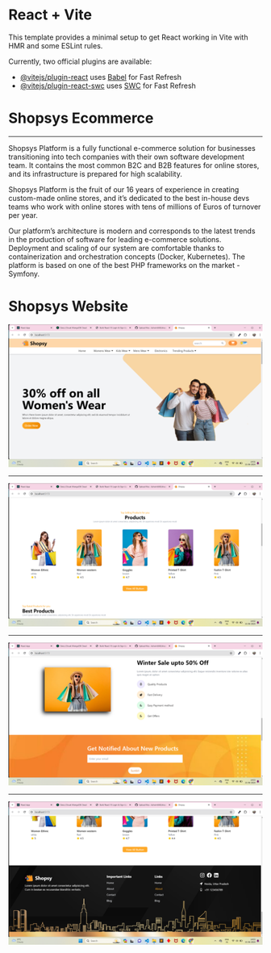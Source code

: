 # React + Vite

This template provides a minimal setup to get React working in Vite with HMR and some ESLint rules.

Currently, two official plugins are available:

- [@vitejs/plugin-react](https://github.com/vitejs/vite-plugin-react/blob/main/packages/plugin-react/README.md) uses [Babel](https://babeljs.io/) for Fast Refresh
- [@vitejs/plugin-react-swc](https://github.com/vitejs/vite-plugin-react-swc) uses [SWC](https://swc.rs/) for Fast Refresh

<h1>Shopsys Ecommerce</h1>
<hr>
Shopsys Platform is a fully functional e-commerce solution for businesses transitioning into tech companies with their own software development team. It contains the most common B2C and B2B features for online stores, and its infrastructure is prepared for high scalability.

Shopsys Platform is the fruit of our 16 years of experience in creating custom-made online stores, and it’s dedicated to the best in-house devs teams who work with online stores with tens of millions of Euros of turnover per year.

Our platform’s architecture is modern and corresponds to the latest trends in the production of software for leading e-commerce solutions. Deployment and scaling of our system are comfortable thanks to containerization and orchestration concepts (Docker, Kubernetes). The platform is based on one of the best PHP frameworks on the market - Symfony.

<h1>Shopsys Website</h1>

<img src="shopsy1.png"/>
<hr>
<img src="shopsy2.png"/>
<hr>
<img src="shopsy3.png"/>
<hr>
<img src="shopsy4.png"/>
